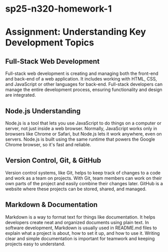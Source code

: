 # sp25-n320-homework-1
# Assignment: Understanding Key Development Topics

## Full-Stack Web Development

Full-stack web development is creating and managing both the front-end and back-end of a web application. It includes working with HTML, CSS, and JavaScript or other languages for back-end. Full-stack developers can manage the entire development process, ensuring functionality and design are integrated.

## Node.js Understanding

Node.js is a tool that lets you use JavaScript to do things on a computer or server, not just inside a web browser. Normally, JavaScript works only in browsers like Chrome or Safari, but Node.js lets it work anywhere, even on servers. Node.js is built using the same runtime that powers the Google Chrome browser, so it's fast and reliable.

## Version Control, Git, & GitHub

Version control systems, like Git, helps to keep track of changes to a code and work as a team on projects. With Git, team members can work on their own parts of the project and easily combine their changes later. GitHub is a website where these projects can be stored, shared, and managed.

## Markdown & Documentation

Markdown is a way to format text for things like documentation. It helps developers create neat and organized documents using plain text. In software development, Markdown is usually used in README.md files to explain what a project is about, how to set it up, and how to use it. Writing clear and simple documentation is important for teamwork and keeping projects easy to understand.
